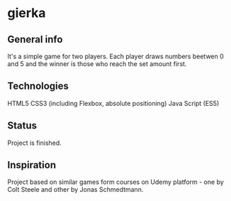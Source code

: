 # gierka

## General info
It's a simple game for two players. Each player draws numbers beetwen 0 and 5 and the winner is those who reach the set amount first.

## Technologies
HTML5
CSS3 (including Flexbox, absolute positioning)
Java Script (ES5)

## Status
Project is finished.

## Inspiration
Project based on similar games form courses on Udemy platform - one by Colt Steele and other by Jonas Schmedtmann.
